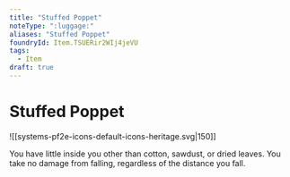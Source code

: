 ```yaml
---
title: "Stuffed Poppet"
noteType: ":luggage:"
aliases: "Stuffed Poppet"
foundryId: Item.TSUERir2WIj4jeVU
tags:
  - Item
draft: true
---
```


# Stuffed Poppet
![[systems-pf2e-icons-default-icons-heritage.svg|150]]

You have little inside you other than cotton, sawdust, or dried leaves. You take no damage from falling, regardless of the distance you fall.
